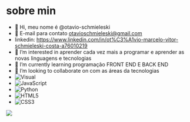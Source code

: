 # sobre min 
- 👋 Hi, meu nome é @otavio-schmieleski
- 📧 E-mail para contato otavioschmieleski@gmail.com 
- linkedin: https://www.linkedin.com/in/ot%C3%A1vio-marcelo-vitor-schmieleski-costa-a76010219
- 👀 I’m interested in aprender cada vez mais a programar e aprender as novas linguagens e tecnologias
- 🌱 I’m currently learning programação  FRONT END E BACK END
- 💞️ I’m looking to collaborate on com as áreas da tecnologias
- ![Visual](https://img.shields.io/badge/Visual_Studio_Code-0078D4?style=for-the-badge&logo=visual%20studio%20code&logoColor=white)
- ![JavaScript](https://img.shields.io/badge/JavaScript-323330?style=for-the-badge&logo=javascript&logoColor=F7DF1E) 
- ![Python](https://img.shields.io/badge/Python-FFD43B?style=for-the-badge&logo=python&logoColor=blue)
- ![HTML5](https://img.shields.io/badge/HTML5-E34F26?style=for-the-badge&logo=html5&logoColor=white)
- ![CSS3](https://img.shields.io/badge/CSS3-1572B6?style=for-the-badge&logo=css3&logoColor=white)
 <img src="https://cdn.jsdelivr.net/gh/devicons/devicon/icons/java/java-original-wordmark.svg" />
          
